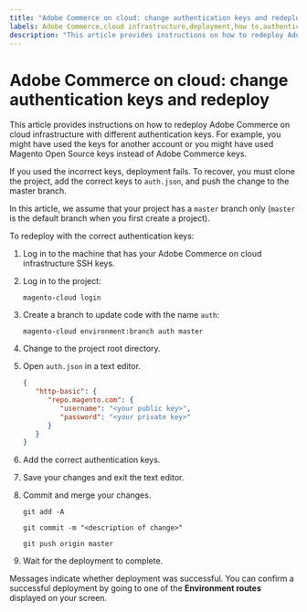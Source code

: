 ```yaml
---
title: "Adobe Commerce on cloud: change authentication keys and redeploy"
labels: Adobe Commerce,cloud infrastructure,deployment,how to,authentication key,2.3.0,2.3.1,2.3.2,2.3.2-p2,2.3.3,2.3.3-p1,2.3.4,2.3.4-p2,2.3.5-p1,2.3.5-p2,2.3.6,2.3.6-p1,2.3.7,2.4.0,2.4.0-p1,2.4.1-p1,2.4.2,2.4.2-p1,2.3.7-p1,2.3.7-p2,2.4.1,2.4.2-p2,2.4.3,2.4.3-p1
description: "This article provides instructions on how to redeploy Adobe Commerce on cloud infrastructure with different authentication keys. For example, you might have used the keys for another account or you might have used Magento Open Source keys instead of Adobe Commerce keys."
---
```


# Adobe Commerce on cloud: change authentication keys and redeploy

This article provides instructions on how to redeploy Adobe Commerce on cloud infrastructure with different authentication keys. For example, you might have used the keys for another account or you might have used Magento Open Source keys instead of Adobe Commerce keys.

If you used the incorrect keys, deployment fails. To recover, you must clone the project, add the correct keys to `auth.json`, and push the change to the master branch.

In this article, we assume that your project has a `master` branch only (`master` is the default branch when you first create a project).

To redeploy with the correct authentication keys:

1. Log in to the machine that has your Adobe Commerce on cloud infrastructure SSH keys.
1. Log in to the project:

    ```
    magento-cloud login
    ```

1. Create a branch to update code with the name `auth`:

    ```
    magento-cloud environment:branch auth master
    ```

1. Change to the project root directory.
1. Open `auth.json` in a text editor.

    ```json
    {
       "http-basic": {
          "repo.magento.com": {
             "username": "<your public key>",
             "password": "<your private key>"
          }
       }
    }
    ```

1. Add the correct authentication keys.
1. Save your changes and exit the text editor.
1. Commit and merge your changes.

    ```
    git add -A
    ```

    ```
    git commit -m "<description of change>"
    ```

    ```
    git push origin master
    ```

1. Wait for the deployment to complete.

Messages indicate whether deployment was successful. You can confirm a successful deployment by going to one of the **Environment routes** displayed on your screen.
 